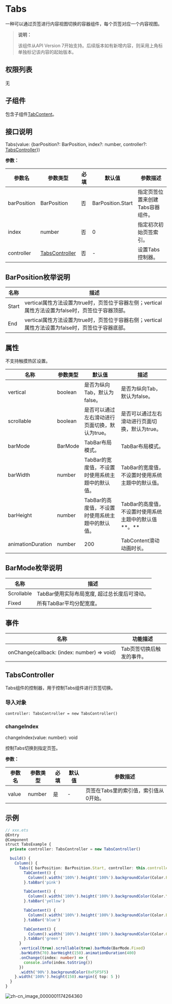 # Tabs

一种可以通过页签进行内容视图切换的容器组件，每个页签对应一个内容视图。

>  **说明：**
>
>  该组件从API Version 7开始支持。后续版本如有新增内容，则采用上角标单独标记该内容的起始版本。


## 权限列表

无


## 子组件

包含子组件[TabContent](ts-container-tabcontent.md)。


## 接口说明

Tabs(value: {barPosition?: BarPosition, index?: number, controller?: [TabsController](#tabscontroller)})

**参数：**

| 参数名         | 参数类型                              | 必填   | 默认值               | 参数描述               |
| ----------- | --------------------------------- | ---- | ----------------- | ------------------ |
| barPosition | BarPosition                       | 否    | BarPosition.Start | 指定页签位置来创建Tabs容器组件。 |
| index       | number                            | 否    | 0                 | 指定初次初始页签索引。        |
| controller  | [TabsController](#tabscontroller) | 否    | -                 | 设置Tabs控制器。         |

## BarPosition枚举说明

| 名称    | 描述                                       |
| ----- | ---------------------------------------- |
| Start | vertical属性方法设置为true时，页签位于容器左侧；vertical属性方法设置为false时，页签位于容器顶部。 |
| End   | vertical属性方法设置为true时，页签位于容器右侧；vertical属性方法设置为false时，页签位于容器底部。 |

## 属性

不支持触摸热区设置。

| 名称                | 参数类型    | 默认值                         | 描述                              |
| ----------------- | ------- | --------------------------- | ------------------------------- |
| vertical          | boolean | 是否为纵向Tab，默认为false。          | 是否为纵向Tab，默认为false。              |
| scrollable        | boolean | 是否可以通过左右滑动进行页面切换，默认为true。   | 是否可以通过左右滑动进行页面切换，默认为true。       |
| barMode           | BarMode | TabBar布局模式。                 | TabBar布局模式。                     |
| barWidth          | number  | TabBar的宽度值，不设置时使用系统主题中的默认值。 | TabBar的宽度值，不设置时使用系统主题中的默认值。     |
| barHeight         | number  | TabBar的高度值，不设置时使用系统主题中的默认值。 | TabBar的高度值，不设置时使用系统主题中的默认值**。** |
| animationDuration | number  | 200                         | TabContent滑动动画时长。               |

## BarMode枚举说明

| 名称         | 描述                              |
| ---------- | ------------------------------- |
| Scrollable | TabBar使用实际布局宽度,&nbsp;超过总长度后可滑动。 |
| Fixed      | 所有TabBar平均分配宽度。                 |

## 事件

| 名称                                       | 功能描述           |
| ---------------------------------------- | -------------- |
| onChange(callback:&nbsp;(index:&nbsp;number)&nbsp;=&gt;&nbsp;void) | Tab页签切换后触发的事件。 |

## TabsController

Tabs组件的控制器，用于控制Tabs组件进行页签切换。

### 导入对象

```
controller: TabsController = new TabsController()

```

### changeIndex

changeIndex(value: number): void

控制Tabs切换到指定页签。

**参数：**

| 参数名   | 参数类型   | 必填   | 默认值  | 参数描述                  |
| ----- | ------ | ---- | ---- | --------------------- |
| value | number | 是    | -    | 页签在Tabs里的索引值，索引值从0开始。 |

## 示例

```ts
// xxx.ets
@Entry
@Component
struct TabsExample {
  private controller: TabsController = new TabsController()

  build() {
    Column() {
      Tabs({ barPosition: BarPosition.Start, controller: this.controller }) {
        TabContent() {
          Column().width('100%').height('100%').backgroundColor(Color.Pink)
        }.tabBar('pink')

        TabContent() {
          Column().width('100%').height('100%').backgroundColor(Color.Yellow)
        }.tabBar('yellow')

        TabContent() {
          Column().width('100%').height('100%').backgroundColor(Color.Blue)
        }.tabBar('blue')

        TabContent() {
          Column().width('100%').height('100%').backgroundColor(Color.Green)
        }.tabBar('green')
      }
      .vertical(true).scrollable(true).barMode(BarMode.Fixed)
      .barWidth(70).barHeight(150).animationDuration(400)
      .onChange((index: number) => {
        console.info(index.toString())
      })
      .width('90%').backgroundColor(0xF5F5F5)
    }.width('100%').height(150).margin({ top: 5 })
  }
}
```

![zh-cn_image_0000001174264360](figures/zh-cn_image_0000001174264360.gif)
